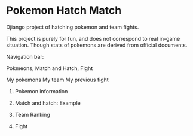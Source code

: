 # Pokemon Hatch Match

Djiango project of hatching pokemon and team fights.

This project is purely for fun, and does not correspond to real in-game situation. Though stats of pokemons are derived from official documents.

Navigation bar:

Pokmeons, Match and Hatch, Fight

My pokemons
My team
My previous fight

1. Pokemon information

2. Match and hatch: Example

3. Team Ranking

4. Fight
